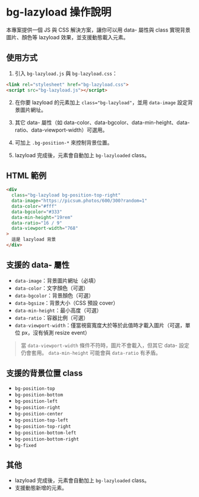 # bg-lazyload 操作說明

本專案提供一個 JS 與 CSS 解決方案，讓你可以用 data- 屬性與 class 實現背景圖片、顏色等 lazyload 效果，並支援動態載入元素。

## 使用方式

1. 引入 `bg-lazyload.js` 與 `bg-lazyload.css`：

```html
<link rel="stylesheet" href="bg-lazyload.css">
<script src="bg-lazyload.js"></script>
```

2. 在你要 lazyload 的元素加上 `class="bg-lazyload"`，並用 `data-image` 設定背景圖片網址。

3. 其它 data- 屬性（如 data-color、data-bgcolor、data-min-height、data-ratio、data-viewport-width）可選用。

4. 可加上 `.bg-position-*` 來控制背景位置。

5. lazyload 完成後，元素會自動加上 `bg-lazyloaded` class。

## HTML 範例

```html
<div
  class="bg-lazyload bg-position-top-right"
  data-image="https://picsum.photos/600/300?random=1"
  data-color="#fff"
  data-bgcolor="#333"
  data-min-height="19rem"
  data-ratio="16 / 9"
  data-viewport-width="768"
>
  這是 lazyload 背景
</div>
```

## 支援的 data- 屬性
- `data-image`：背景圖片網址（必填）
- `data-color`：文字顏色（可選）
- `data-bgcolor`：背景顏色（可選）
- `data-bgsize`：背景大小（CSS 預設 cover）
- `data-min-height`：最小高度（可選）
- `data-ratio`：容器比例（可選）
- `data-viewport-width`：僅當視窗寬度大於等於此值時才載入圖片（可選，單位 px，沒有偵測 resize event）

> 當 `data-viewport-width` 條件不符時，圖片不會載入，但其它 data- 設定仍會套用。
> `data-min-height` 可能會與 `data-ratio` 有矛盾。

## 支援的背景位置 class
- `bg-position-top`
- `bg-position-bottom`
- `bg-position-left`
- `bg-position-right`
- `bg-position-center`
- `bg-position-top-left`
- `bg-position-top-right`
- `bg-position-bottom-left`
- `bg-position-bottom-right`
- `bg-fixed`

## 其他
- lazyload 完成後，元素會自動加上 `bg-lazyloaded` class。
- 支援動態新增的元素。

